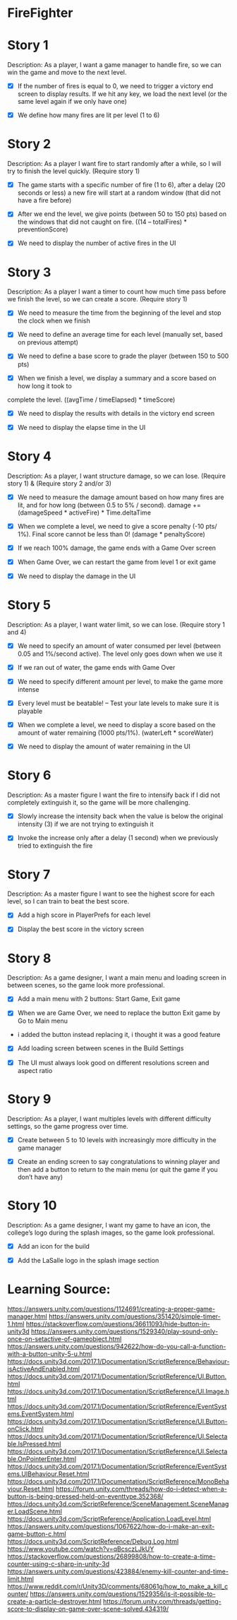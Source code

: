 # FireFighter

# Story 1
Description: As a player, I want a game manager to handle fire, so we can win the game and move to the next level.

- [x] If the number of fires is equal to 0, we need to trigger a victory end screen to display results. If we hit any key, we load the next level (or the same level again if we only have one) 


- [x] We define how many fires are lit per level (1 to 6) 


# Story 2
Description: As a player I want fire to start randomly after a while, so I will try to finish the level quickly. (Require story 1)

- [x] The game starts with a specific number of fire (1 to 6), after a delay (20 seconds or less) a new fire will start at a random window (that did not have a fire before)


- [x] After we end the level, we give points (between 50 to 150 pts) based on the windows that did not caught on fire. ((14 – totalFires) * preventionScore)


- [x] We need to display the number of active fires in the UI


# Story 3
Description: As a player I want a timer to count how much time pass before we finish the level, so we can create a score. (Require story 1)

- [x] We need to measure the time from the beginning of the level and stop the clock when we finish


- [x] We need to define an average time for each level (manually set, based on previous attempt)


- [x] We need to define a base score to grade the player (between 150 to 500 pts)


- [x] When we finish a level, we display a summary and a score based on how long it took to


complete the level. ((avgTime / timeElapsed) * timeScore)


- [x] We need to display the results with details in the victory end screen


- [x] We need to display the elapse time in the UI


# Story 4
Description: As a player, I want structure damage, so we can lose. (Require story 1) & (Require story 2 and/or 3)

- [x] We need to measure the damage amount based on how many fires are lit, and for how long
(between 0.5 to 5% / second). damage += (damageSpeed * activeFire) * Time.deltaTime


- [x] When we complete a level, we need to give a score penalty (-10 pts/ 1%). Final score cannot be
less than 0! (damage * penaltyScore)


- [x] If we reach 100% damage, the game ends with a Game Over screen


- [x] When Game Over, we can restart the game from level 1 or exit game


- [x] We need to display the damage in the UI


# Story 5
Description: As a player, I want water limit, so we can lose. (Require story 1 and 4)

- [x] We need to specify an amount of water consumed per level (between 0.05 and 1%/second active). The level only goes down when we use it


- [x] If we ran out of water, the game ends with Game Over


- [x] We need to specify different amount per level, to make the game more intense


- [x] Every level must be beatable! – Test your late levels to make sure it is playable


- [x] When we complete a level, we need to display a score based on the amount of water remaining (1000 pts/1%). (waterLeft * scoreWater)


- [x] We need to display the amount of water remaining in the UI


# Story 6
Description: As a master figure I want the fire to intensify back if I did not completely extinguish it, so the game will be more challenging.

- [x] Slowly increase the intensity back when the value is below the original intensity (3) if we are not trying to extinguish it


- [x] Invoke the increase only after a delay (1 second) when we previously tried to extinguish the fire


# Story 7
Description: As a master figure I want to see the highest score for each level, so I can train to beat the best score.

- [x] Add a high score in PlayerPrefs for each level


- [x] Display the best score in the victory screen


# Story 8
Description: As a game designer, I want a main menu and loading screen in between scenes, so the game look more professional.

- [x] Add a main menu with 2 buttons: Start Game, Exit game


- [x] When we are Game Over, we need to replace the button Exit game by Go to Main menu
- i added the button instead replacing it, i thought it was a good feature

- [x] Add loading screen between scenes in the Build Settings


- [x] The UI must always look good on different resolutions screen and aspect ratio


# Story 9
Description: As a player, I want multiples levels with different difficulty settings, so the game progress over time.

- [x] Create between 5 to 10 levels with increasingly more difficulty in the game manager


- [x] Create an ending screen to say congratulations to winning player and then add a button to return to the main menu (or quit the game if you don’t have any)


# Story 10
Description: As a game designer, I want my game to have an icon, the college’s logo during the splash images, so the game look professional.

- [x] Add an icon for the build


- [x] Add the LaSalle logo in the splash image section


# Learning Source:

https://answers.unity.com/questions/1124691/creating-a-proper-game-manager.html
https://answers.unity.com/questions/351420/simple-timer-1.html
https://stackoverflow.com/questions/36611093/hide-button-in-unity3d
https://answers.unity.com/questions/1529340/play-sound-only-once-on-setactive-of-gameobject.html
https://answers.unity.com/questions/942622/how-do-you-call-a-function-with-a-button-unity-5-u.html
https://docs.unity3d.com/2017.1/Documentation/ScriptReference/Behaviour-isActiveAndEnabled.html
https://docs.unity3d.com/2017.1/Documentation/ScriptReference/UI.Button.html
https://docs.unity3d.com/2017.1/Documentation/ScriptReference/UI.Image.html
https://docs.unity3d.com/2017.1/Documentation/ScriptReference/EventSystems.EventSystem.html
https://docs.unity3d.com/2017.1/Documentation/ScriptReference/UI.Button-onClick.html
https://docs.unity3d.com/2017.1/Documentation/ScriptReference/UI.Selectable.IsPressed.html
https://docs.unity3d.com/2017.1/Documentation/ScriptReference/UI.Selectable.OnPointerEnter.html
https://docs.unity3d.com/2017.1/Documentation/ScriptReference/EventSystems.UIBehaviour.Reset.html
https://docs.unity3d.com/2017.1/Documentation/ScriptReference/MonoBehaviour.Reset.html
https://forum.unity.com/threads/how-do-i-detect-when-a-button-is-being-pressed-held-on-eventtype.352368/
https://docs.unity3d.com/ScriptReference/SceneManagement.SceneManager.LoadScene.html
https://docs.unity3d.com/ScriptReference/Application.LoadLevel.html
https://answers.unity.com/questions/1067622/how-do-i-make-an-exit-game-button-c.html
https://docs.unity3d.com/ScriptReference/Debug.Log.html
https://www.youtube.com/watch?v=qBcsczLJkUY
https://stackoverflow.com/questions/26899808/how-to-create-a-time-counter-using-c-sharp-in-unity-3d
https://answers.unity.com/questions/423884/enemy-kill-counter-and-time-limit.html
https://www.reddit.com/r/Unity3D/comments/68061g/how_to_make_a_kill_counter/
https://answers.unity.com/questions/1529356/is-it-possible-to-create-a-particle-destroyer.html
https://forum.unity.com/threads/getting-score-to-display-on-game-over-scene-solved.434319/

